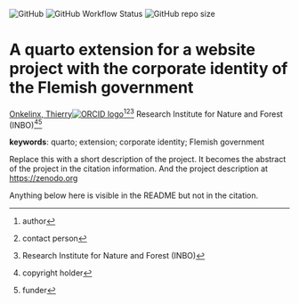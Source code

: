 <!-- badges: start -->
![GitHub](https://img.shields.io/github/license/ThierryO/flandersqmd-report-website)
![GitHub Workflow Status](https://img.shields.io/github/actions/workflow/status/ThierryO/flandersqmd-report-website/check-project)
![GitHub repo size](https://img.shields.io/github/repo-size/ThierryO/flandersqmd-report-website)
<!-- badges: end -->

# A quarto extension for a website project with the corporate identity of the Flemish government

[Onkelinx, Thierry![ORCID logo](https://info.orcid.org/wp-content/uploads/2019/11/orcid_16x16.png)](https://orcid.org/0000-0001-8804-4216)[^aut][^cre][^inbo.be]
Research Institute for Nature and Forest (INBO)[^cph][^fnd]

[^cph]: copyright holder
[^fnd]: funder
[^aut]: author
[^cre]: contact person
[^inbo.be]: Research Institute for Nature and Forest (INBO)

**keywords**: quarto; extension; corporate identity; Flemish government

<!-- community: inbo -->

<!-- description: start -->
Replace this with a short description of the project.
It becomes the abstract of the project in the citation information.
And the project description at https://zenodo.org
<!-- description: end -->

Anything below here is visible in the README but not in the citation.
